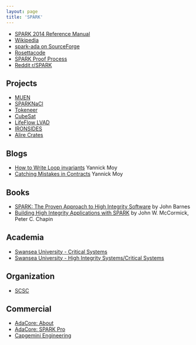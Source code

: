 ```yaml
---
layout: page
title: 'SPARK'
---
```


- [SPARK 2014 Reference Manual](https://docs.adacore.com/spark2014-docs/html/lrm/)
- [Wikipedia](https://en.wikipedia.org/wiki/SPARK_(programming_language))
- [spark-ada on SourceForge](https://stackoverflow.com/questions/tagged/spark-ada)
- [Rosettacode](https://rosettacode.org/wiki/Category:SPARK)
- [SPARK Proof Process](http://www.rosettacode.org/wiki/SPARK_Proof_Process)
- [Reddit r/SPARK](https://www.reddit.com/r/spark/)

## Projects

- [MUEN](https://muen.codelabs.ch)
- [SPARKNaCl](https://github.com/rod-chapman/SPARKNaCl)
- [Tokeneer](https://www.adacore.com/tokeneer)
- [CubeSat](https://www.cubesat.org)
- [LifeFlow LVAD](https://healthcare-digital.com/technology-and-ai/introducing-lifeflow-left-ventricular-assist-device)
- [IRONSIDES](https://github.com/mcejp/IRONSIDES)
- [Alire Crates](https://alire.ada.dev/search/?q=spark)

## Blogs

- [How to Write Loop invariants](https://blog.adacore.com/gnatprove-tips-and-tricks-how-to-write-loop-invariants) Yannick Moy
- [Catching Mistakes in Contracts](https://blog.adacore.com/gnatprove-tips-and-tricks-catching-mistakes-in-contracts) Yannick Moy


## Books

- [SPARK: The Proven Approach to High Integrity Software]() by John Barnes
- [Building High Integrity Applications with SPARK](https://books.google.com/books?id=Yh9TCgAAQBAJ) 
by John W. McCormick, Peter C. Chapin

## Academia

- [Swansea University - Critical Systems](https://cs.swan.ac.uk/~csetzer/lectures/critsys/current/SPARK_Ada/index.html)
- [Swansea University - High Integrity Systems/Critical Systems](https://cs.swan.ac.uk/~csetzer/lectures/critsys/current/index.html)

## Organization

- [SCSC](https://scsc.uk)

## Commercial

- [AdaCore: About](https://www.adacore.com/about-spark)
- [AdaCore: SPARK Pro](https://www.adacore.com/sparkpro)
- [Capgemini Engineering](https://capgemini-engineering.com/uk/en/)
